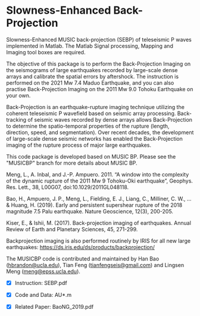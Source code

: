 # Slowness-Enhanced Back-Projection
Slowness-Enhanced MUSIC back-projection (SEBP) of teleseismic P waves implemented in Matlab. The Matlab Signal processing, Mapping and Imaging tool boxes are required. 

The objective of this package is to perform the Back-Projection Imaging on the seismograms of large earthquakes recorded by large-scale dense arrays and calibrate the spatial errors by aftershock. The instruction is performed on the 2021 Mw 7.4 Maduo Earthquake, and you can also practise Back-Projection Imaging on the 2011 Mw 9.0 Tohoku Earthquake on your own. 

Back-Projection is an earthquake-rupture imaging technique utilizing the coherent teleseismic P wavefield based on seismic array processing. Back-tracking of seismic waves recorded by dense arrays allows Back-Projection to determine the spatio-temporal properties of the rupture (length, direction, speed, and segmentation). Over recent decades, the development of large-scale dense seismic networks has enabled the Back-Projection imaging of the rupture process of major large earthquakes. 

This code package is developed based on MUSIC BP. Please see the "MUSICBP" branch for more details about MUSIC BP.

Meng, L., A. Inbal, and J.-P. Ampuero. 2011. “A window into the complexity of the dynamic rupture of the 2011 Mw 9 Tohoku-Oki earthquake”, Geophys. Res. Lett., 38, L00G07, doi:10.1029/2011GL048118.

Bao, H., Ampuero, J. P., Meng, L., Fielding, E. J., Liang, C., Milliner, C. W., ... & Huang, H. (2019). Early and persistent supershear rupture of the 2018 magnitude 7.5 Palu earthquake. Nature Geoscience, 12(3), 200-205.

Kiser, E., & Ishii, M. (2017). Back-projection imaging of earthquakes. Annual Review of Earth and Planetary Sciences, 45, 271-299.

Backprojection imaging is also performed routinely by IRIS for all new large earthquakes: https://ds.iris.edu/ds/products/backprojection/

The MUSICBP code is contributed and maintained by Han Bao (hbrandon@ucla.edu), Tian Feng (tianfengseis@gmail.com) and Lingsen Meng (meng@epss.ucla.edu). 

- [x] Instruction: SEBP.pdf

- [x] Code and Data: AU*.m

- [x] Related Paper: BaoNG_2019.pdf
